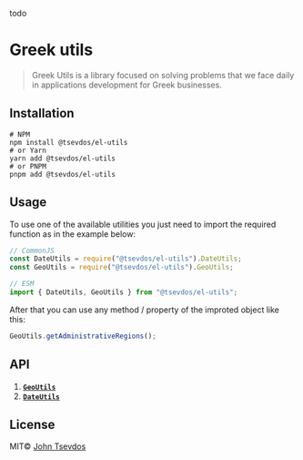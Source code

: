 todo

# Greek utils

> Greek Utils is a library focused on solving problems that we face daily in applications development for Greek businesses.

## Installation

```shell
# NPM
npm install @tsevdos/el-utils
# or Yarn
yarn add @tsevdos/el-utils
# or PNPM
pnpm add @tsevdos/el-utils
```

## Usage

To use one of the available utilities you just need to import the required function as in the example below:

```js
// CommonJS
const DateUtils = require("@tsevdos/el-utils").DateUtils;
const GeoUtils = require("@tsevdos/el-utils").GeoUtils;

// ESM
import { DateUtils, GeoUtils } from "@tsevdos/el-utils";
```

After that you can use any method / property of the improted object like this:

```js
GeoUtils.getAdministrativeRegions();
```

## API

1. [**`GeoUtils`**](#todo)
2. [**`DateUtils`**](#todo)

## License

MIT© [John Tsevdos](http://tsevdos.me)

